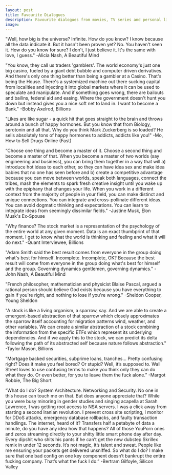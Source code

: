 ```yaml
---
layout: post
title: Favourite Dialogues
description: Favourite dialogues from movies, TV series and personal lives of celebrities.
image:
---
```

"Well, how big is the universe? Infinite. How do you know? I know because all the data indicate it. But it hasn't been proven yet? No. You haven't seen it. How do you know for sure? I don't, I just believe it. It's the same with love, I guess."
-Alicia Nash, A Beautiful Mind

"You know, they call us traders 'gamblers'. The world economy's just one big casino, fueled by a giant debt bubble and computer driven derivatives. And there's only one thing better than being a gambler at a Casino. That's being the House. There's a systemized machine out there sucking capital from localities and injecting it into global markets where it can be used to speculate and manipulate. And if something goes wrong, there are bailouts and bailins, federal aid and easing. Where the government doesn't hunt you down but instead gives you a nice soft net to land in. I want to become a Bank."
-Bobby Axelrod, Billions

"Likes are like sugar - a quick hit that goes straight to the brain and throws around a bunch of happy hormones. But you know that from Biology, serotonin and all that. Why do you think Mark Zuckerberg is so loaded? He sells absolutely tons of happy hormones to addicts, addicts like you!"
-Mo, How to Sell Drugs Online (Fast)

“Choose one thing and become a master of it. Choose a second thing and become a master of that. When you become a master of two worlds (say engineering and business), you can bring them together in a way that will a) introduce hot ideas to each other, so they can have idea sex and make idea babies that no one has seen before and b) create a competitive advantage because you can move between worlds, speak both languages, connect the tribes, mash the elements to spark fresh creative insight until you wake up with the epiphany that changes your life. When you work in a different context from the majority of people in your field, you can make distinct and unique connections. You can integrate and cross-pollinate different ideas. You can avoid dogmatic thinking and expectations. You can learn to integrate ideas from seemingly dissimilar fields."
-Justine Musk, Elon Musk's Ex-Spouse

"Why finance?
The stock market is a representation of the psychology of the entire world at any given moment. Data is an exact thumbprint of that moment. I get to know what the world is thinking and feeling and what it will do next."
-Quant Interviewee, Billions

"Adam Smith said the best result comes from everyone in the group doing what's best for himself. Incomplete. Incomplete, OK? Because the best result will come from everyone in the group doing what's best for himself and the group. Governing dynamics gentlemen, governing dynamics."
-John Nash, A Beautiful Mind

"French philosopher, mathematician and physicist Blaise Pascal, argued a rational person should believe God exists because you have everything to gain if you're right, and nothing to lose if you're wrong."
-Sheldon Cooper, Young Sheldon

"A stock is like a living organism, a sparrow, say. And we are able to create a emergent-based abstraction of that sparrow which closely approximates the sparrow itself accounting for migration patterns wind, weather, and other variables. We can create a similar abstraction of a stock combining the information from the specific ETFs which represent its underlying dependencies. And if we apply this to the stock, we can predict its delta following the path of its abstracted self because nature follows abstraction."
-Taylor Mason, Billions

“Mortgage backed securities, subprime loans, tranches… Pretty confusing right? Does it make you feel bored? Or stupid? Well, it’s supposed to. Wall Street loves to use confusing terms to make you think only they can do what they do. Or even better, for you to leave them the fuck alone.”
-Margot Robbie, The Big Short

“What do I do? System Architecture. Networking and Security. No one in this house can touch me on that. But does anyone appreciate that? While you were busy minoring in gender studies and singing acapella at Sarah Lawrence, I was getting root access to NSA servers. I was a click away from starting a second Iranian revolution. I prevent cross site scripting, I monitor for DDoS attacks, emergency database rollbacks, and faulty transaction handlings. The internet, heard of it? Transfers half a petabyte of data a minute, do you have any idea how that happens? All of those YouPorn ones and zeros streaming directly to your shitty little smart phone day after day. Every dipshit who shits his pants if he can’t get the new dubstep Skrillex remix in under 12 seconds. It’s not magic, it’s talent and sweat. People like me ensuring your packets get delivered unsniffed. So what do I do? I make sure that one bad config on one key component doesn’t bankrupt the entire fucking company. That’s what the fuck I do.”
-Bertram Gilfoyle, Silicon Valley
